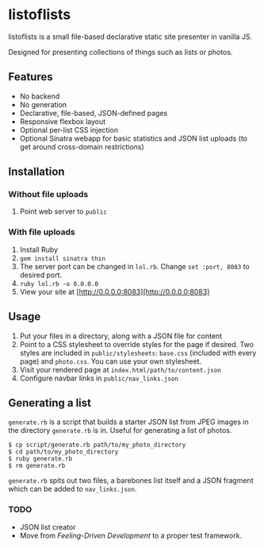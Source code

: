 # listoflists

listoflists is a small file-based declarative static site presenter in vanilla JS.

Designed for presenting collections of things such as lists or photos.

## Features

* No backend
* No generation
* Declarative, file-based, JSON-defined pages
* Responsive flexbox layout
* Optional per-list CSS injection
* Optional Sinatra webapp for basic statistics and JSON list uploads (to get around cross-domain restrictions)

## Installation

### Without file uploads

1. Point web server to `public`

### With file uploads

1. Install Ruby
2. `gem install sinatra thin`
4. The server port can be changed in `lol.rb`. Change `set :port, 8083` to desired port.
3. `ruby lol.rb -o 0.0.0.0`
5. View your site at [http://0.0.0.0:8083](http://0.0.0.0:8083)

## Usage

1. Put your files in a directory, along with a JSON file for content
2. Point to a CSS stylesheet to override styles for the page if desired. Two styles are included in `public/stylesheets`: `base.css` (included with every page) and `photo.css`. You can use your own stylesheet.
3. Visit your rendered page at `index.html/path/to/content.json`
4. Configure navbar links in `public/nav_links.json`

## Generating a list

`generate.rb` is a script that builds a starter JSON list from JPEG images in the directory `generate.rb` is in. Useful for generating a list of photos.

    $ cp script/generate.rb path/to/my_photo_directory
    $ cd path/to/my_photo_directory
    $ ruby generate.rb
    $ rm generate.rb

`generate.rb` spits out two files, a barebones list itself and a JSON fragment which can be added to `nav_links.json`.

### TODO

* JSON list creator
* Move from *Feeling-Driven Development* to a proper test framework.
